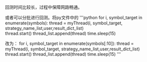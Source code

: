 回测时间比较长，过程中保障网路畅通。  

或者可以分批进行回测。将py文件中的
'''python
for i, symbol_target in enumerate(symbols):
    thread = myThread(i, symbol_target, strategy_name_list,user,result_dict_list)  
    thread.start()
    thread_list.append(thread)
    time.sleep(15)

改为：
for i, symbol_target in enumerate(symbols[:10]):
    thread = myThread(i, symbol_target, strategy_name_list,user,result_dict_list)  
    thread.start()
    thread_list.append(thread)
    time.sleep(15)
'''
